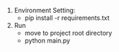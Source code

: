 1. Environment Setting:
    - pip install -r requirements.txt
2. Run
    - move to project root directory
    - python main.py